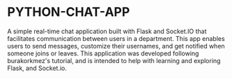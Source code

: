 ﻿# PYTHON-CHAT-APP
 
A simple real-time chat application built with Flask and Socket.IO that facilitates communication between users in a department. This app enables users to send messages, customize their usernames, and get notified when someone joins or leaves. This application was developed following burakorkmez's tutorial, and is intended to help with learning and exploring Flask, and Socket.io. 
 
